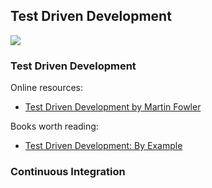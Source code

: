 ## Test Driven Development


![](embed:TestDrivenDevelopment)

### Test Driven Development

Online resources:
- [Test Driven Development by Martin Fowler](https://martinfowler.com/bliki/TestDrivenDevelopment.html)

Books worth reading:
- [Test Driven Development: By Example](https://www.amazon.com/Test-Driven-Development-Kent-Beck/dp/0321146530)

### Continuous Integration



